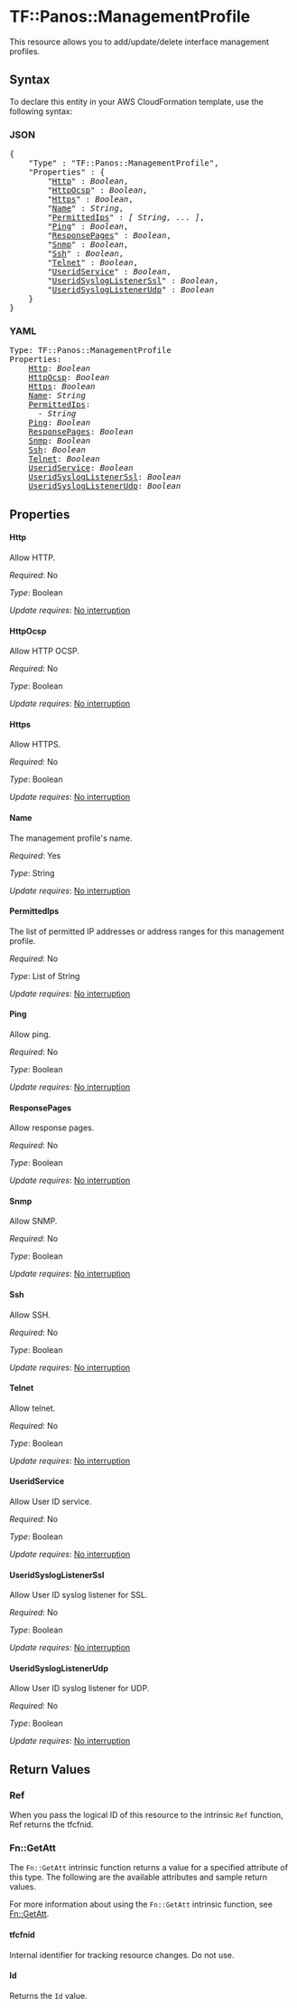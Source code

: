 # TF::Panos::ManagementProfile

This resource allows you to add/update/delete interface management profiles.

## Syntax

To declare this entity in your AWS CloudFormation template, use the following syntax:

### JSON

<pre>
{
    "Type" : "TF::Panos::ManagementProfile",
    "Properties" : {
        "<a href="#http" title="Http">Http</a>" : <i>Boolean</i>,
        "<a href="#httpocsp" title="HttpOcsp">HttpOcsp</a>" : <i>Boolean</i>,
        "<a href="#https" title="Https">Https</a>" : <i>Boolean</i>,
        "<a href="#name" title="Name">Name</a>" : <i>String</i>,
        "<a href="#permittedips" title="PermittedIps">PermittedIps</a>" : <i>[ String, ... ]</i>,
        "<a href="#ping" title="Ping">Ping</a>" : <i>Boolean</i>,
        "<a href="#responsepages" title="ResponsePages">ResponsePages</a>" : <i>Boolean</i>,
        "<a href="#snmp" title="Snmp">Snmp</a>" : <i>Boolean</i>,
        "<a href="#ssh" title="Ssh">Ssh</a>" : <i>Boolean</i>,
        "<a href="#telnet" title="Telnet">Telnet</a>" : <i>Boolean</i>,
        "<a href="#useridservice" title="UseridService">UseridService</a>" : <i>Boolean</i>,
        "<a href="#useridsysloglistenerssl" title="UseridSyslogListenerSsl">UseridSyslogListenerSsl</a>" : <i>Boolean</i>,
        "<a href="#useridsysloglistenerudp" title="UseridSyslogListenerUdp">UseridSyslogListenerUdp</a>" : <i>Boolean</i>
    }
}
</pre>

### YAML

<pre>
Type: TF::Panos::ManagementProfile
Properties:
    <a href="#http" title="Http">Http</a>: <i>Boolean</i>
    <a href="#httpocsp" title="HttpOcsp">HttpOcsp</a>: <i>Boolean</i>
    <a href="#https" title="Https">Https</a>: <i>Boolean</i>
    <a href="#name" title="Name">Name</a>: <i>String</i>
    <a href="#permittedips" title="PermittedIps">PermittedIps</a>: <i>
      - String</i>
    <a href="#ping" title="Ping">Ping</a>: <i>Boolean</i>
    <a href="#responsepages" title="ResponsePages">ResponsePages</a>: <i>Boolean</i>
    <a href="#snmp" title="Snmp">Snmp</a>: <i>Boolean</i>
    <a href="#ssh" title="Ssh">Ssh</a>: <i>Boolean</i>
    <a href="#telnet" title="Telnet">Telnet</a>: <i>Boolean</i>
    <a href="#useridservice" title="UseridService">UseridService</a>: <i>Boolean</i>
    <a href="#useridsysloglistenerssl" title="UseridSyslogListenerSsl">UseridSyslogListenerSsl</a>: <i>Boolean</i>
    <a href="#useridsysloglistenerudp" title="UseridSyslogListenerUdp">UseridSyslogListenerUdp</a>: <i>Boolean</i>
</pre>

## Properties

#### Http

Allow HTTP.

_Required_: No

_Type_: Boolean

_Update requires_: [No interruption](https://docs.aws.amazon.com/AWSCloudFormation/latest/UserGuide/using-cfn-updating-stacks-update-behaviors.html#update-no-interrupt)

#### HttpOcsp

Allow HTTP OCSP.

_Required_: No

_Type_: Boolean

_Update requires_: [No interruption](https://docs.aws.amazon.com/AWSCloudFormation/latest/UserGuide/using-cfn-updating-stacks-update-behaviors.html#update-no-interrupt)

#### Https

Allow HTTPS.

_Required_: No

_Type_: Boolean

_Update requires_: [No interruption](https://docs.aws.amazon.com/AWSCloudFormation/latest/UserGuide/using-cfn-updating-stacks-update-behaviors.html#update-no-interrupt)

#### Name

The management profile's name.

_Required_: Yes

_Type_: String

_Update requires_: [No interruption](https://docs.aws.amazon.com/AWSCloudFormation/latest/UserGuide/using-cfn-updating-stacks-update-behaviors.html#update-no-interrupt)

#### PermittedIps

The list of permitted IP addresses or address
ranges for this management profile.

_Required_: No

_Type_: List of String

_Update requires_: [No interruption](https://docs.aws.amazon.com/AWSCloudFormation/latest/UserGuide/using-cfn-updating-stacks-update-behaviors.html#update-no-interrupt)

#### Ping

Allow ping.

_Required_: No

_Type_: Boolean

_Update requires_: [No interruption](https://docs.aws.amazon.com/AWSCloudFormation/latest/UserGuide/using-cfn-updating-stacks-update-behaviors.html#update-no-interrupt)

#### ResponsePages

Allow response pages.

_Required_: No

_Type_: Boolean

_Update requires_: [No interruption](https://docs.aws.amazon.com/AWSCloudFormation/latest/UserGuide/using-cfn-updating-stacks-update-behaviors.html#update-no-interrupt)

#### Snmp

Allow SNMP.

_Required_: No

_Type_: Boolean

_Update requires_: [No interruption](https://docs.aws.amazon.com/AWSCloudFormation/latest/UserGuide/using-cfn-updating-stacks-update-behaviors.html#update-no-interrupt)

#### Ssh

Allow SSH.

_Required_: No

_Type_: Boolean

_Update requires_: [No interruption](https://docs.aws.amazon.com/AWSCloudFormation/latest/UserGuide/using-cfn-updating-stacks-update-behaviors.html#update-no-interrupt)

#### Telnet

Allow telnet.

_Required_: No

_Type_: Boolean

_Update requires_: [No interruption](https://docs.aws.amazon.com/AWSCloudFormation/latest/UserGuide/using-cfn-updating-stacks-update-behaviors.html#update-no-interrupt)

#### UseridService

Allow User ID service.

_Required_: No

_Type_: Boolean

_Update requires_: [No interruption](https://docs.aws.amazon.com/AWSCloudFormation/latest/UserGuide/using-cfn-updating-stacks-update-behaviors.html#update-no-interrupt)

#### UseridSyslogListenerSsl

Allow User ID syslog listener
for SSL.

_Required_: No

_Type_: Boolean

_Update requires_: [No interruption](https://docs.aws.amazon.com/AWSCloudFormation/latest/UserGuide/using-cfn-updating-stacks-update-behaviors.html#update-no-interrupt)

#### UseridSyslogListenerUdp

Allow User ID syslog listener
for UDP.

_Required_: No

_Type_: Boolean

_Update requires_: [No interruption](https://docs.aws.amazon.com/AWSCloudFormation/latest/UserGuide/using-cfn-updating-stacks-update-behaviors.html#update-no-interrupt)

## Return Values

### Ref

When you pass the logical ID of this resource to the intrinsic `Ref` function, Ref returns the tfcfnid.

### Fn::GetAtt

The `Fn::GetAtt` intrinsic function returns a value for a specified attribute of this type. The following are the available attributes and sample return values.

For more information about using the `Fn::GetAtt` intrinsic function, see [Fn::GetAtt](https://docs.aws.amazon.com/AWSCloudFormation/latest/UserGuide/intrinsic-function-reference-getatt.html).

#### tfcfnid

Internal identifier for tracking resource changes. Do not use.

#### Id

Returns the <code>Id</code> value.

